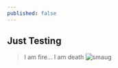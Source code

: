 ```yaml
---
published: false
---
```


## Just Testing

> I am fire... I am death 
![smaug](/http://i.imgur.com/lkxhMZL.png)
